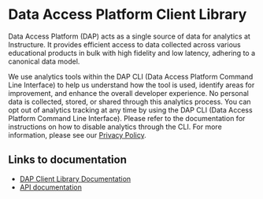# Data Access Platform Client Library

Data Access Platform (DAP) acts as a single source of data for analytics at Instructure. It provides efficient access to data collected across various educational products in bulk with high fidelity and low latency, adhering to a canonical data model.

We use analytics tools within the DAP CLI (Data Access Platform Command Line Interface) to help us understand how the tool is used,
identify areas for improvement, and enhance the overall developer experience. No personal data is collected, stored, or shared through this analytics process.
You can opt out of analytics tracking at any time by using the DAP CLI (Data Access Platform Command Line Interface).
Please refer to the documentation for instructions on how to disable analytics through the CLI.
For more information, please see our [Privacy Policy](https://www.instructure.com/policies/marketing-privacy).

## Links to documentation

* [DAP Client Library Documentation](https://developerdocs.instructure.com/services/dap/dap-cli-readme)
* [API documentation](https://developerdocs.instructure.com/services/dap/query-api)
